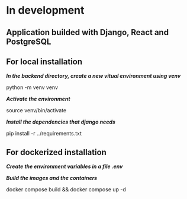 # In development

## Application builded with Django, React and PostgreSQL

## For local installation

***In the backend directory, create a new vitual environment using venv***

python -m venv venv

***Activate the environment***

source venv/bin/activate

***Install the dependencies that django needs***

pip install -r ../requirements.txt 

## For dockerized installation

***Create the environment variables in a file .env***

***Build the images and the containers***

docker compose build && docker compose up -d
